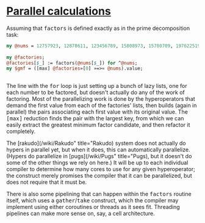 [1]: http://rosettacode.org/wiki/Parallel_calculations

# [Parallel calculations][1]

Assuming that <tt>factors</tt> is defined exactly as in the prime decomposition task:

```perl
my @nums = 12757923, 12878611, 123456789, 15808973, 15780709, 197622519;
 
my @factories;
@factories[$_] := factors(@nums[$_]) for ^@nums;
my $gmf = ([max] @factories»[0] »=>« @nums).value;
 
```


The line with the <tt>for</tt> loop is just setting up a bunch of lazy lists, one for each number to be factored, but doesn't actually do any of the work of factoring.
Most of the parallelizing work is done by the hyperoperators that demand the first value from each of the factories' lists, then builds (again in parallel) the pairs associating each first value with its original value. The <tt>[max]</tt> reduction finds the pair with the largest key, from which we can easily extract the greatest minimum factor candidate, and then refactor it completely.



The [rakudo](/wiki/Rakudo" title="Rakudo) system does not actually do hypers in parallel yet, but when it does, this can automatically parallelize. (Hypers do parallelize in [pugs](/wiki/Pugs" title="Pugs), but it doesn't do some of the other things we rely on here.) It will be up to each individual compiler to determine how many cores to use for any given hyperoperator; the construct merely promises the compiler that it can be parallelized, but does not require that it must be.



There is also some pipelining that can happen within the <tt>factors</tt> routine itself, which uses a <tt>gather</tt>/<tt>take</tt> construct, which the compiler may implement using either coroutines or threads as it sees fit.
Threading pipelines can make more sense on, say, a cell architecture.